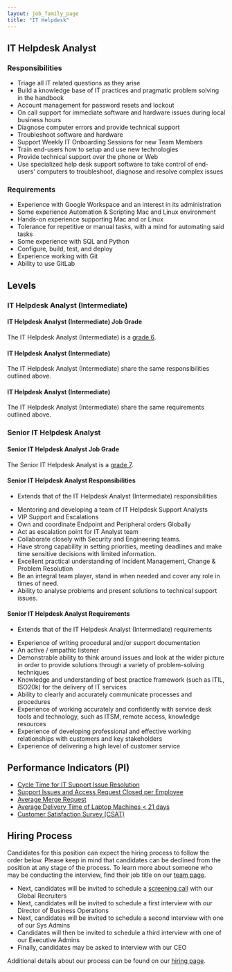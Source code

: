 ```yaml
---
layout: job_family_page
title: "IT Helpdesk"
---
```


## IT Helpdesk Analyst

### Responsibilities

* Triage all IT related questions as they arise
* Build a knowledge base of IT practices and pragmatic problem solving in the handbook
* Account management for password resets and lockout
* On call support for immediate software and hardware issues during local business hours
* Diagnose computer errors and provide technical support
* Troubleshoot software and hardware
* Support Weekly IT Onboarding Sessions for new Team Members
* Train end-users how to setup and use new technologies
* Provide technical support over the phone or Web
* Use specialized help desk support software to take control of end-users' computers to troubleshoot, diagnose and resolve complex issues

### Requirements

* Experience with Google Workspace and an interest in its administration
* Some experience Automation & Scripting Mac and Linux environment
* Hands-on experience supporting Mac and or Linux
* Tolerance for repetitive or manual tasks, with a mind for automating said tasks
* Some experience with SQL and Python
* Configure, build, test, and deploy
* Experience working with Git
* Ability to use GitLab

## Levels

### IT Helpdesk Analyst (Intermediate)

#### IT Helpdesk Analyst (Intermediate) Job Grade

The IT Helpdesk Analyst (Intermediate) is a [grade 6](/handbook/total-rewards/compensation/compensation-calculator/#gitlab-job-grades).

#### IT Helpdesk Analyst (Intermediate)

The IT Helpdesk Analyst (Intermediate) share the same responsibilities outlined above.

#### IT Helpdesk Analyst (Intermediate)

The IT Helpdesk Analyst (Intermediate) share the same requirements outlined above.

### Senior IT Helpdesk Analyst

#### Senior IT Helpdesk Analyst Job Grade

The Senior IT Helpdesk Analyst is a [grade 7](/handbook/total-rewards/compensation/compensation-calculator/#gitlab-job-grades).

#### Senior IT Helpdesk Analyst Responsibilities

* Extends that of the IT Helpdesk Analyst (Intermediate) responsibilities
- Mentoring and developing a team of IT Helpdesk Support Analysts
- VIP Support and Escalations
- Own and coordinate Endpoint and Peripheral orders Globally
- Act as escalation point for IT Analyst team
- Collaborate closely with Security and Engineering teams.
- Have strong capability in setting priorities, meeting deadlines and make time sensitive decisions with limited information.
- Excellent practical understanding of Incident Management, Change &  Problem Resolution
- Be an integral team player, stand in when needed and cover any role in times of need.
- Ability to analyse problems and present solutions to technical support issues.


#### Senior IT Helpdesk Analyst Requirements

* Extends that of the IT Helpdesk Analyst (Intermediate) requirements
- Experience of writing procedural and/or support documentation
- An active / empathic listener
- Demonstrable ability to think around issues and look at the wider picture in order to provide solutions through a variety of problem-solving techniques
- Knowledge and understanding of best practice framework (such as ITIL, ISO20k) for the delivery of IT services
- Ability to clearly and accurately communicate processes and procedures 
- Experience of working accurately and confidently with service desk tools and technology, such as ITSM, remote access, knowledge resources
- Experience of developing professional and effective working relationships with customers and key stakeholders
- Experience of delivering a high level of customer service

## Performance Indicators (PI)

*  [Cycle Time for IT Support Issue Resolution](/handbook/business-ops/metrics/#cycle-time-for-it-support-issue-resolution)
*  [Support Issues and Access Request Closed per Employee](/handbook/business-ops/metrics/#support-tickets-and-access-request-closed-per-employee)
*  [Average Merge Request](/handbook/business-ops/metrics/#average-merge-request)
*  [Average Delivery Time of Laptop Machines < 21 days](/handbook/business-ops/metrics/#average-delivery-time-of-laptop-machines--21-days)
*  [Customer Satisfaction Survey (CSAT)](/handbook/business-ops/metrics/#customer-satisfaction-survey-csat)


## Hiring Process
Candidates for this position can expect the hiring process to follow the order below. Please keep in mind that candidates can be declined from the position at any stage of the process. To learn more about someone who may be conducting the interview, find their job title on our [team page](/company/team/).

* Next, candidates will be invited to schedule a [screening call](/handbook/hiring/#screening-call) with our Global Recruiters
* Next, candidates will be invited to schedule a first interview with our Director of Business Operations
* Next, candidates will be invited to schedule a second interview with one of our Sys Admins
* Candidates will then be invited to schedule a third interview with one of our Executive Admins
* Finally, candidates may be asked to interview with our CEO

Additional details about our process can be found on our [hiring page](/handbook/hiring/).


